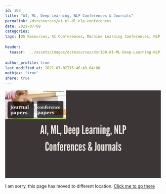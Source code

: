 ```yaml
---
id: 108    
title: "AI, ML, Deep Learning, NLP Conferences & Journals"
permalink: /dsresources/ai-ml-dl-nlp-conferences
date: 2021-07-08
categories:
tags: [DS Resources, AI Conferences, Machine Learning Conferences, NLP Conferences, Deep Learning Conferences]

header:
  teaser:  ../assets/images/dsresources/dsr108-AI-ML-Deep-Learning-NLP-Conferences-Journals.jpg

author_profile: true
last_modified_at: 2021-07-02T15:46:43-04:00
mathjax: "true"
share: true
---
```


![AI, ML, Deep Learning, NLP Conferences & Journals](../assets/images/dsresources/dsr108-AI-ML-Deep-Learning-NLP-Conferences-Journals.jpg)

I am sorry, this page has moved to different location. [Click me to go there](/dsblog/ai-ml-dl-nlp-conferences)